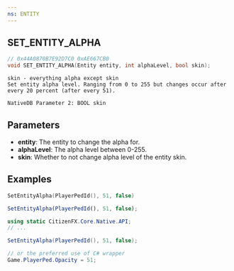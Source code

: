 ```yaml
---
ns: ENTITY
---
```


## SET_ENTITY_ALPHA

```c
// 0x44A0870B7E92D7C0 0xAE667CB0
void SET_ENTITY_ALPHA(Entity entity, int alphaLevel, bool skin);
```

```
skin - everything alpha except skin
Set entity alpha level. Ranging from 0 to 255 but changes occur after every 20 percent (after every 51).
```

```
NativeDB Parameter 2: BOOL skin
```

## Parameters

- **entity**: The entity to change the alpha for.
- **alphaLevel**: The alpha level between 0-255.
- **skin**: Whether to not change alpha level of the entity skin.

## Examples

```lua
SetEntityAlpha(PlayerPedId(), 51, false)
```

```js
SetEntityAlpha(PlayerPedId(), 51, false);
```

```csharp
using static CitizenFX.Core.Native.API;
// ...

SetEntityAlpha(PlayerPedId(), 51, false);

// or the preferred use of C# wrapper
Game.PlayerPed.Opacity = 51;
```
